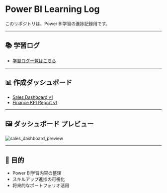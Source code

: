 # Power BI Learning Log

このリポジトリは、Power BI学習の進捗記録用です。

---

## 📚 学習ログ
- [学習ログ一覧はこちら](./study_logs)

---

## 📊 作成ダッシュボード
- [Sales Dashboard v1](./dashboards/sales_dashboard_v1.pbix)
- [Finance KPI Report v1](./dashboards/finance_report_v1.pbix)

---

## 🖼️ ダッシュボード プレビュー
![sales_dashboard_preview](./screenshots/dashboard_preview.png)

---

## 🎯 目的
- Power BI学習内容の整理
- スキルアップ進捗の可視化
- 将来的なポートフォリオ活用
